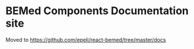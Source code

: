 # BEMed Components Documentation site 

Moved to <https://github.com/epeli/react-bemed/tree/master/docs>
